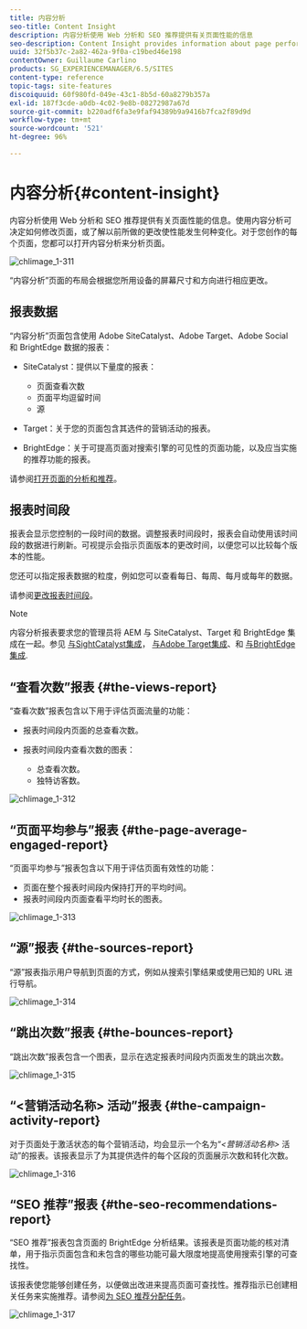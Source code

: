 ```yaml
---
title: 内容分析
seo-title: Content Insight
description: 内容分析使用 Web 分析和 SEO 推荐提供有关页面性能的信息
seo-description: Content Insight provides information about page performance using web analytics and SEO recommendation
uuid: 32f5b37c-2a82-462a-9f0a-c19bed46e198
contentOwner: Guillaume Carlino
products: SG_EXPERIENCEMANAGER/6.5/SITES
content-type: reference
topic-tags: site-features
discoiquuid: 60f980fd-049e-43c1-8b5d-60a8279b357a
exl-id: 187f3cde-a0db-4c02-9e8b-08272987a67d
source-git-commit: b220adf6fa3e9faf94389b9a9416b7fca2f89d9d
workflow-type: tm+mt
source-wordcount: '521'
ht-degree: 96%

---
```


# 内容分析{#content-insight}

内容分析使用 Web 分析和 SEO 推荐提供有关页面性能的信息。使用内容分析可决定如何修改页面，或了解以前所做的更改使性能发生何种变化。对于您创作的每个页面，您都可以打开内容分析来分析页面。

![chlimage_1-311](assets/chlimage_1-311.png)

“内容分析”页面的布局会根据您所用设备的屏幕尺寸和方向进行相应更改。

## 报表数据

“内容分析”页面包含使用 Adobe SiteCatalyst、Adobe Target、Adobe Social 和 BrightEdge 数据的报表：

* SiteCatalyst：提供以下量度的报表：

   * 页面查看次数
   * 页面平均逗留时间
   * 源

* Target：关于您的页面包含其选件的营销活动的报表。
* BrightEdge：关于可提高页面对搜索引擎的可见性的页面功能，以及应当实施的推荐功能的报表。

请参阅[打开页面的分析和推荐](/help/sites-authoring/ci-analyze.md#opening-analytics-and-recommendations-for-a-page)。

## 报表时间段

报表会显示您控制的一段时间的数据。调整报表时间段时，报表会自动使用该时间段的数据进行刷新。可视提示会指示页面版本的更改时间，以便您可以比较每个版本的性能。

您还可以指定报表数据的粒度，例如您可以查看每日、每周、每月或每年的数据。

请参阅[更改报表时间段](/help/sites-authoring/ci-analyze.md#changing-the-reporting-period)。

>[!NOTE]
>
>内容分析报表要求您的管理员将 AEM 与 SiteCatalyst、Target 和 BrightEdge 集成在一起。参见 [与SightCatalyst集成](/help/sites-administering/adobeanalytics.md)， [与Adobe Target集成](/help/sites-administering/target.md)、和 [与BrightEdge集成](/help/sites-administering/brightedge.md).

## “查看次数”报表 {#the-views-report}

“查看次数”报表包含以下用于评估页面流量的功能：

* 报表时间段内页面的总查看次数。
* 报表时间段内查看次数的图表：

   * 总查看次数。
   * 独特访客数。

![chlimage_1-312](assets/chlimage_1-312.png)

## “页面平均参与”报表 {#the-page-average-engaged-report}

“页面平均参与”报表包含以下用于评估页面有效性的功能：

* 页面在整个报表时间段内保持打开的平均时间。
* 报表时间段内页面查看平均时长的图表。

![chlimage_1-313](assets/chlimage_1-313.png)

## “源”报表 {#the-sources-report}

“源”报表指示用户导航到页面的方式，例如从搜索引擎结果或使用已知的 URL 进行导航。

![chlimage_1-314](assets/chlimage_1-314.png)

## “跳出次数”报表 {#the-bounces-report}

“跳出次数”报表包含一个图表，显示在选定报表时间段内页面发生的跳出次数。

![chlimage_1-315](assets/chlimage_1-315.png)

## “&lt;营销活动名称> 活动”报表 {#the-campaign-activity-report}

对于页面处于激活状态的每个营销活动，均会显示一个名为“*&lt;营销活动名称>* 活动”的报表。该报表显示了为其提供选件的每个区段的页面展示次数和转化次数。

![chlimage_1-316](assets/chlimage_1-316.png)

## “SEO 推荐”报表 {#the-seo-recommendations-report}

“SEO 推荐”报表包含页面的 BrightEdge 分析结果。该报表是页面功能的核对清单，用于指示页面包含和未包含的哪些功能可最大限度地提高使用搜索引擎的可查找性。

该报表使您能够创建任务，以便做出改进来提高页面可查找性。推荐指示已创建相关任务来实施推荐。请参阅[为 SEO 推荐分配任务](/help/sites-authoring/ci-analyze.md#assigning-tasks-for-seo-recommendations)。

![chlimage_1-317](assets/chlimage_1-317.png)
